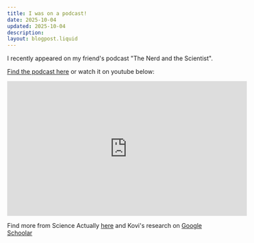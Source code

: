 ```yaml
---
title: I was on a podcast!
date: 2025-10-04
updated: 2025-10-04
description: 
layout: blogpost.liquid
---
```


I recently appeared on my friend's podcast "The Nerd and the Scientist". 

[Find the podcast here](https://rss.com/podcasts/thenerdandthescientist/2237674/) or watch it on youtube below:


<iframe width="560" height="315" src="https://www.youtube.com/embed/CoZ2RsQr--8?si=uamEO_8lNTT2gr5I" title="YouTube video player" frameborder="0" allow="accelerometer; autoplay; clipboard-write; encrypted-media; gyroscope; picture-in-picture; web-share" referrerpolicy="strict-origin-when-cross-origin" allowfullscreen></iframe>

Find more from Science Actually [here](https://linktr.ee/scienceactually) and Kovi's research on [Google Schoolar](https://scholar.google.com.au/citations?user=mZU9elgAAAAJ&hl=en&oi=ao)

